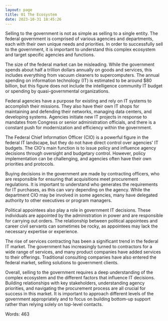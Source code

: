 ```yaml
---
layout: page
title: 01 The Ecosystem
date: 2023-10-31 18:45:26
---
```

Selling to the government is not as simple as selling to a single entity. The federal government is comprised of various agencies and departments, each with their own unique needs and priorities. In order to successfully sell to the government, it is important to understand this complex ecosystem and target specific agencies and functions.

The size of the federal market can be misleading. While the government spends about half a trillion dollars annually on goods and services, this includes everything from vacuum cleaners to supercomputers. The annual spending on information technology (IT) is estimated to be around $80 billion, but this figure does not include the intelligence community IT budget or spending by quasi-governmental organizations.

Federal agencies have a purpose for existing and rely on IT systems to accomplish their missions. They also have their own IT shops for maintaining and defending their networks, managing data centers, and developing systems. Agencies initiate new IT projects in response to mandates from Congress or senior administration officials, and there is a constant push for modernization and efficiency within the government.

The Federal Chief Information Officer (CIO) is a powerful figure in the federal IT landscape, but they do not have direct control over agencies' IT budgets. The CIO's main function is to issue policy and influence agency decisions through oversight and budgetary control. However, policy implementation can be challenging, and agencies often have their own priorities and protocols.

Buying decisions in the government are made by contracting officers, who are responsible for ensuring that acquisitions meet procurement regulations. It is important to understand who generates the requirements for IT purchases, as this can vary depending on the agency. While the department CIO may be involved in some agencies, many have delegated authority to other executives or program managers.

Political appointees also play a role in government IT decisions. These individuals are appointed by the administration in power and are responsible for carrying out orders. The relationship between political appointees and career civil servants can sometimes be rocky, as appointees may lack the necessary expertise or experience.

The rise of services contracting has been a significant trend in the federal IT market. The government has increasingly turned to contractors for a wide range of services, and many product companies have added services to their offerings. Traditional consulting companies have also entered the federal market, selling solutions to government clients.

Overall, selling to the government requires a deep understanding of the complex ecosystem and the different factors that influence IT decisions. Building relationships with key stakeholders, understanding agency priorities, and navigating the procurement process are all crucial for success in this market. It is important to approach different levels of the government appropriately and to focus on building bottom-up support rather than relying solely on top-level contacts.

Words: 463